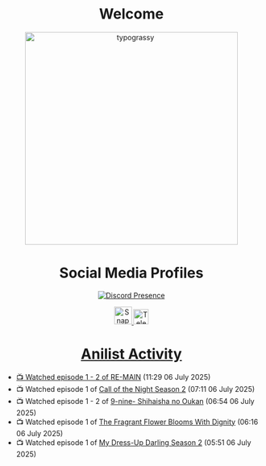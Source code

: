 <div align="center">

# Welcome
<a href="https://github.com/kawarimidoll/typograssy">
    <img alt="typograssy" src="https://typograssy.deno.dev/api?text=%E3%82%88%E3%81%86%E3%81%93%E3%81%9D%E3%81%BF%E3%81%AA%E3%81%95%E3%82%93%20-%20Sheby--&&l0=none&l1=82d9d0&l2=027353&l3=038c4c&l4=01402e&bg=none&frame=none&speed=100&comment=" width="421.99">
</a>

</div>

<div align="center">

# Social Media Profiles

[![Discord Presence](https://lanyard.cnrad.dev/api/612532963938271232)](https://discord.com/users/612532963938271232)


<a href="https://www.snapchat.com/add/a.sheby" title="Snapchat Profile">
    <img src="https://www.freepnglogos.com/uploads/snapchat-logo-png-0.png" width="35" alt="Snapchat Logo" />


<a href="https://t.me/ASheby" title="Telegram Profile">
    <img src="https://www.freepnglogos.com/uploads/telegram-logo-png-0.png" width="30" alt="Telegram Logo" />


</div>

<div align="center">

# Anilist Activity

</div>

<!-- ANILIST_ACTIVITY:start -->

-   📺 Watched episode 1 - 2 of [RE-MAIN](https://anilist.co/anime/130549) (11:29 06 July 2025)
-   📺 Watched episode 1 of [Call of the Night Season 2](https://anilist.co/anime/175914) (07:11 06 July 2025)
-   📺 Watched episode 1 - 2 of [9-nine- Shihaisha no Oukan](https://anilist.co/anime/177761) (06:54 06 July 2025)
-   📺 Watched episode 1 of [The Fragrant Flower Blooms With Dignity](https://anilist.co/anime/181444) (06:16 06 July 2025)
-   📺 Watched episode 1 of [My Dress-Up Darling Season 2](https://anilist.co/anime/154768) (05:51 06 July 2025)

<!-- ANILIST_ACTIVITY:end -->
